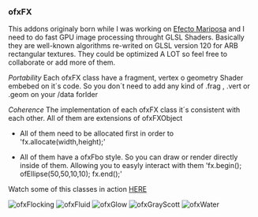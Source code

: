 ### __ofxFX__ ####

This addons originaly born while I was working on [Efecto Mariposa](http://patriciogonzalezvivo.com/butterfly.html "Efecto Mariposa") and I need to do fast GPU image processing throught GLSL Shaders.
Basically they are well-known algorithms re-writed on GLSL version 120 for ARB rectangular textures.
They could be optimized A LOT so feel free to collaborate or add more of them.

_Portability_
Each ofxFX class have a fragment, vertex o geometry Shader embebed on it´s code. So you don´t need to add any kind of .frag , .vert or .geom on your /data forlder

_Coherence_ 
The implementation of each ofxFX class it´s consistent with each other. All of them are extensions of ofxFXObject

* All of them need to be allocated first in order to 
'fx.allocate(width,height);' 

* All of them have a ofxFbo style. So you can draw or render directly inside of them. Allowing you to easyly interact with them
'fx.begin();
ofEllipse(50,50,10,10);
fx.end();'

Watch some of this classes in action [HERE](http://www.patriciogonzalezvivo.com/blog/?p=488)

![ofxFlocking](http://patriciogonzalezvivo.com/images/flock.png) ![ofxFluid](http://patriciogonzalezvivo.com/images/fluid.png) ![ofxGlow](http://patriciogonzalezvivo.com/images/glow.png) ![ofxGrayScott](http://patriciogonzalezvivo.com/images/grayScott.png) ![ofxWater](http://patriciogonzalezvivo.com/images/water.png)
